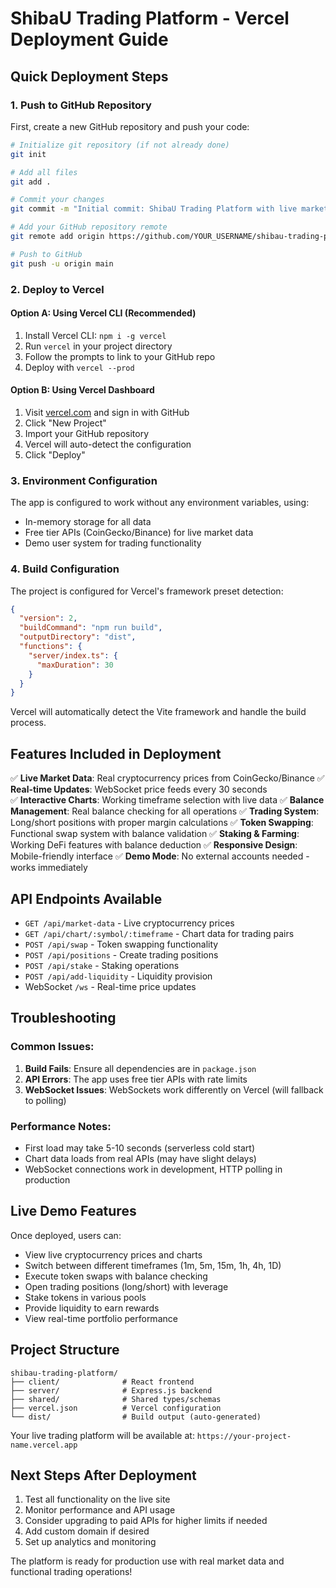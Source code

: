 # ShibaU Trading Platform - Vercel Deployment Guide

## Quick Deployment Steps

### 1. Push to GitHub Repository

First, create a new GitHub repository and push your code:

```bash
# Initialize git repository (if not already done)
git init

# Add all files
git add .

# Commit your changes
git commit -m "Initial commit: ShibaU Trading Platform with live market data"

# Add your GitHub repository remote
git remote add origin https://github.com/YOUR_USERNAME/shibau-trading-platform.git

# Push to GitHub
git push -u origin main
```

### 2. Deploy to Vercel

#### Option A: Using Vercel CLI (Recommended)
1. Install Vercel CLI: `npm i -g vercel`
2. Run `vercel` in your project directory
3. Follow the prompts to link to your GitHub repo
4. Deploy with `vercel --prod`

#### Option B: Using Vercel Dashboard
1. Visit [vercel.com](https://vercel.com) and sign in with GitHub
2. Click "New Project"
3. Import your GitHub repository
4. Vercel will auto-detect the configuration
5. Click "Deploy"

### 3. Environment Configuration

The app is configured to work without any environment variables, using:
- In-memory storage for all data
- Free tier APIs (CoinGecko/Binance) for live market data
- Demo user system for trading functionality

### 4. Build Configuration

The project is configured for Vercel's framework preset detection:

```json
{
  "version": 2,
  "buildCommand": "npm run build",
  "outputDirectory": "dist",
  "functions": {
    "server/index.ts": {
      "maxDuration": 30
    }
  }
}
```

Vercel will automatically detect the Vite framework and handle the build process.

## Features Included in Deployment

✅ **Live Market Data**: Real cryptocurrency prices from CoinGecko/Binance
✅ **Real-time Updates**: WebSocket price feeds every 30 seconds  
✅ **Interactive Charts**: Working timeframe selection with live data
✅ **Balance Management**: Real balance checking for all operations
✅ **Trading System**: Long/short positions with proper margin calculations
✅ **Token Swapping**: Functional swap system with balance validation
✅ **Staking & Farming**: Working DeFi features with balance deduction
✅ **Responsive Design**: Mobile-friendly interface
✅ **Demo Mode**: No external accounts needed - works immediately

## API Endpoints Available

- `GET /api/market-data` - Live cryptocurrency prices
- `GET /api/chart/:symbol/:timeframe` - Chart data for trading pairs
- `POST /api/swap` - Token swapping functionality
- `POST /api/positions` - Create trading positions
- `POST /api/stake` - Staking operations
- `POST /api/add-liquidity` - Liquidity provision
- WebSocket `/ws` - Real-time price updates

## Troubleshooting

### Common Issues:

1. **Build Fails**: Ensure all dependencies are in `package.json`
2. **API Errors**: The app uses free tier APIs with rate limits
3. **WebSocket Issues**: WebSockets work differently on Vercel (will fallback to polling)

### Performance Notes:

- First load may take 5-10 seconds (serverless cold start)
- Chart data loads from real APIs (may have slight delays)
- WebSocket connections work in development, HTTP polling in production

## Live Demo Features

Once deployed, users can:
- View live cryptocurrency prices and charts
- Switch between different timeframes (1m, 5m, 15m, 1h, 4h, 1D)
- Execute token swaps with balance checking
- Open trading positions (long/short) with leverage
- Stake tokens in various pools
- Provide liquidity to earn rewards
- View real-time portfolio performance

## Project Structure

```
shibau-trading-platform/
├── client/              # React frontend
├── server/              # Express.js backend  
├── shared/              # Shared types/schemas
├── vercel.json          # Vercel configuration
└── dist/                # Build output (auto-generated)
```

Your live trading platform will be available at: `https://your-project-name.vercel.app`

## Next Steps After Deployment

1. Test all functionality on the live site
2. Monitor performance and API usage
3. Consider upgrading to paid APIs for higher limits if needed
4. Add custom domain if desired
5. Set up analytics and monitoring

The platform is ready for production use with real market data and functional trading operations!